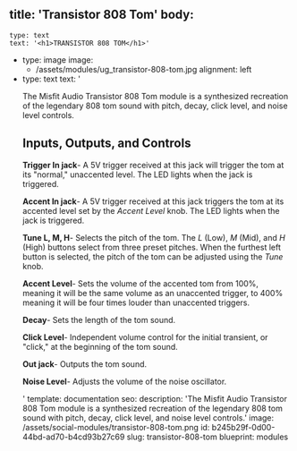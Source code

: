 title: 'Transistor 808 Tom'
body:
  -
    type: text
    text: '<h1>TRANSISTOR 808 TOM</h1>'
  -
    type: image
    image:
      - /assets/modules/ug_transistor-808-tom.jpg
    alignment: left
  -
    type: text
    text: '<p>The Misfit Audio Transistor 808 Tom module is a synthesized recreation of the legendary 808 tom sound with pitch, decay, click level, and noise level controls.</p><h2>Inputs, Outputs, and Controls</h2><p><strong>Trigger In jack</strong>- A 5V trigger received at this jack will trigger the tom at its "normal," unaccented level. The LED lights when the jack is triggered.&nbsp;</p><p><strong>Accent In jack</strong>- A 5V trigger received at this jack triggers the tom at its accented level set by the <em>Accent Level</em> knob. The LED lights when the jack is triggered.&nbsp;</p><p><strong>Tune L, M, H</strong>- Selects the pitch of the tom. The <em>L</em> (Low), <em>M</em> (Mid), and&nbsp;<em>H</em> (High) buttons select from three preset pitches. When the furthest left button is selected, the pitch of the tom can be adjusted using the <em>Tune</em> knob.&nbsp;</p><p><strong>Accent Level</strong>- Sets the volume of the accented tom from 100%, meaning it will be the same volume as an unaccented trigger, to 400% meaning it will be four times louder than unaccented triggers.&nbsp;</p><p><strong>Decay</strong>- Sets the length of the tom sound.&nbsp;</p><p><strong>Click Level</strong>- Independent volume control for the initial transient, or "click," at the beginning of the tom sound.&nbsp;</p><p><strong>Out jack</strong>- Outputs the tom sound.&nbsp;</p><p><strong>Noise Level</strong>- Adjusts the volume of the noise oscillator.&nbsp;</p>'
template: documentation
seo:
  description: 'The Misfit Audio Transistor 808 Tom module is a synthesized recreation of the legendary 808 tom sound with pitch, decay, click level, and noise level controls.'
  image: /assets/social-modules/transistor-808-tom.png
id: b245b29f-0d00-44bd-ad70-b4cd93b27c69
slug: transistor-808-tom
blueprint: modules
